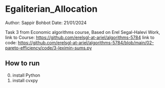 # Egaliterian_Allocation
Author: Sappir Bohbot
Date: 21/01/2024

Task 3 from Economic algorithms course, Based on Erel Segal-Halevi Work, 
link to Course: https://github.com/erelsgl-at-ariel/algorithms-5784
link to code: https://github.com/erelsgl-at-ariel/algorithms-5784/blob/main/02-pareto-efficiency/code/3-leximin-sums.py

## How to run
0. install Python
1. install cvxpy


